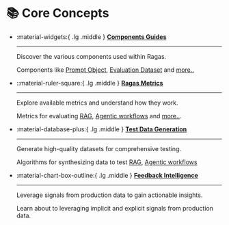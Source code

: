 # 📚 Core Concepts


<div class="grid cards" markdown>

-   :material-widgets:{ .lg .middle } [__Components Guides__](components/index.md)

    ---

    Discover the various components used within Ragas.
    
    Components like [Prompt Object](components/index.md#prompt-object), [Evaluation Dataset](components/index.md#evaluation-dataset) and [more..](components/index.md)

-   ::material-ruler-square:{ .lg .middle } [__Ragas Metrics__](metrics/index.md)

    ---

    Explore available metrics and understand how they work.

    Metrics for evaluating [RAG](metrics/index.md/#retrieval-augmented-generation), [Agentic workflows](metrics/index.md/#agents-or-tool-use-cases) and [more..](metrics/index.md/#list-of-available-metrics).

-   :material-database-plus:{ .lg .middle } [__Test Data Generation__](test_data_generation/index.md)

    ---

    Generate high-quality datasets for comprehensive testing.

    Algorithms for synthesizing data to test [RAG](test_data_generation/index.md#retrieval-augmented-generation), [Agentic workflows](test_data_generation/index.md#agents-or-tool-use-cases) 


-   :material-chart-box-outline:{ .lg .middle } [__Feedback Intelligence__](feedback/index.md)

    ---

    Leverage signals from production data to gain actionable insights.

    Learn about to leveraging implicit and explicit signals from production data.




</div>
